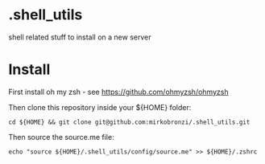# .shell_utils
shell related stuff to install on a new server

# Install
First install oh my zsh - see https://github.com/ohmyzsh/ohmyzsh

Then clone this repository inside your ${HOME} folder:

    cd ${HOME} && git clone git@github.com:mirkobronzi/.shell_utils.git

Then source the source.me file:

    echo "source ${HOME}/.shell_utils/config/source.me" >> ${HOME}/.zshrc
